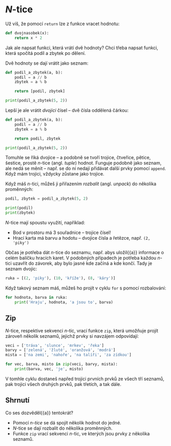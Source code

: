 # <var>N</var>-tice

Už víš, že pomocí `return` lze z funkce vracet hodnotu:

``` python
def dvojnasobek(x):
    return x * 2
```

Jak ale napsat funkci, která vrátí dvě hodnoty?
Chci třeba napsat funkci, která spočítá podíl a zbytek po dělení.

Dvě hodnoty se dají vrátit jako seznam:

``` python
def podil_a_zbytek(a, b):
    podil = a // b
    zbytek = a % b

    return [podil, zbytek]

print(podil_a_zbytek(5, 2))
```

Lepší je ale vrátit *dvojici* čísel – dvě čísla oddělená čárkou:

``` python
def podil_a_zbytek(a, b):
    podil = a // b
    zbytek = a % b

    return podil, zbytek

print(podil_a_zbytek(5, 2))
```

Tomuhle se říká dvojice – a podobně se tvoří trojice, čtveřice, pětice,
šestice, prostě <var>n</var>-tice (angl. *tuple*) hodnot.
Funguje podobně jako seznam, ale nedá se měnit – např. se do ní nedají
přidávat další prvky pomocí `append`.
Když mám trojici, vždycky zůstane jako trojice.

Když máš <var>n</var>-tici, můžeš ji přiřazením *rozbalit* (angl. *unpack*)
do několika proměnných:

``` python
podil, zbytek = podil_a_zbytek(5, 2)

print(podil)
print(zbytek)
```

<var>N</var>-tice mají spoustu využití, například:

* Bod v prostoru má 3 souřadnice – trojice čísel!
* Hrací karta má barvu a hodotu – dvojice čísla a řetězce, např. `(2, 'piky')`

Občas je potřeba dát <var>n</var>-tice do seznamu, např. abys uložil{{a}}
informace o celém balíčku hracích karet.
V podobných případech je potřeba každou <var>n</var>-tici uzavřít do závorek,
aby bylo jasné kde začíná a kde končí.
Tady je seznam dvojic:

```python
ruka = [(2, 'piky'), (10, 'kříže'), (8, 'káry')]
```

Když takový seznam máš, můžeš ho projít v cyklu `for` s pomocí rozbalování:

``` python
for hodnota, barva in ruka:
    print('Hraju', hodnota, 'a jsou to', barva)
```

## Zip

<var>N</var>-tice, respektive sekvenci <var>n</var>-tic, vrací funkce `zip`,
která umožňuje projít zároveň několik seznamů,
jejichž prvky si navzájem odpovídají:

``` python
veci = ['tráva', 'slunce', 'mrkev', 'řeka']
barvy = ['zelená', 'žluté', 'oranžová', 'modrá']
mista = ['na zemi', 'nahoře', 'na talíři', 'za zídkou']

for vec, barva, misto in zip(veci, barvy, mista):
    print(barva, vec, 'je', misto)
```

V tomhle cyklu dostaneš napřed trojici prvních prvků ze všech tří seznamů,
pak trojici všech druhých prvků, pak třetích, a tak dále.

## Shrnutí

Co ses dozvěděl{{a}} tentokrát?

* Pomocí *<var>n</var>-tice* se dá spojit několik hodnot do jedné.
* <var>N</var>-tice se dají rozbalit do několika proměnných.
* Funkce `zip` vrací sekvenci <var>n</var>-tic, ve kterých jsou prvky
  z několika seznamů.
